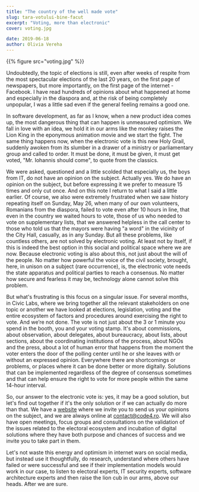 ```yaml
---
title: "The country of the well made vote"
slug: tara-votului-bine-facut
excerpt: "Voting, more than electronic"
cover: voting.jpg

date: 2019-06-18
author: Olivia Vereha
---
```


{{% figure src="voting.jpg" %}}

Undoubtedly, the topic of elections is still, even after weeks of respite from the most spectacular elections of the last 20 years, on the first page of newspapers, but more importantly, on the first page of the internet - Facebook. I have read hundreds of opinions about what happened at home and especially in the diaspora and, at the risk of being completely unpopular, I was a little sad even if the general feeling remains a good one.

In software development, as far as I know, when a new product idea comes up, the most dangerous thing that can happen is unmeasured optimism. We fall in love with an idea, we hold it in our arms like the monkey raises the Lion King in the eponymous animation movie and we start the fight. The same thing happens now, when the electronic vote is this new Holy Grail, suddenly awoken from its slumber in a drawer of a ministry or parliamentary group and called to order. It must be done, it must be given, it must get voted, "Mr. Iohannis should come", to quote from the classics.

We were asked, questioned and a little scolded that especially us, the boys from IT, do not have an opinion on the subject. Actually yes. We do have an opinion on the subject, but before expressing it we prefer to measure 15 times and only cut once. And on this note I return to what I said a little earlier. Of course, we also were extremely frustrated when we saw history repeating itself on Sunday, May 26, when many of our own volunteers, Romanians from the diaspora, failed to vote even after 10 hours in line, that even in the country we waited hours to vote, those of us who needed to vote on supplementary lists, that we answered helpless in the call center to those who told us that the mayors were having "a word" in the vicinity of the City Hall, casually, as in any Sunday. But all these problems, like countless others, are not solved by electronic voting. At least not by itself, if this is indeed the best option in this social and political space where we are now. Because electronic voting is also about this, not just about the will of the people. No matter how powerful the voice of the civil society, brought, here, in unison on a subject (rare occurrence), is, the electronic vote needs the state apparatus and political parties to reach a consensus. No matter how secure and fearless it may be, technology alone cannot solve this problem.

But what's frustrating is this focus on a singular issue. For several months, in Civic Labs, where we bring together all the relevant stakeholders on one topic or another we have looked at elections, legislation, voting and the entire ecosystem of factors and procedures around exercising the right to vote. And we’re not done. The vote is not just about the 3 or 1 minute you spend in the booth, you and your voting stamp. It's about commissions, about observation, about delegates, about bureaucracy, about lists, about sections, about the coordinating institutions of the process, about NGOs and the press, about a lot of human error that happens from the moment the voter enters the door of the polling center until he or she leaves with or without an expressed opinion. Everywhere there are shortcomings or problems, or places where it can be done better or more digitally. Solutions that can be implemented regardless of the degree of consensus sometimes and that can help ensure the right to vote for more people within the same 14-hour interval.

So, our answer to the electronic vote is: yes, it may be a good solution, but let's find out together if it's the only solution or if we can actually do more than that. We have a [website](https://cetetine.ro) where we invite you to send us your opinions on the subject, and we are always online at contact@code4.ro. We will also have open meetings, focus groups and consultations on the validation of the issues related to the electoral ecosystem and incubation of digital solutions where they have both purpose and chances of success and we invite you to take part in them.

Let's not waste this energy and optimism in internet wars on social media, but instead use it thoughtfully, do research, understand where others have failed or were successful and see if their implementation models would work in our case, to listen to electoral experts, IT security experts, software architecture experts and then raise the lion cub in our arms, above our heads. After we are sure.
